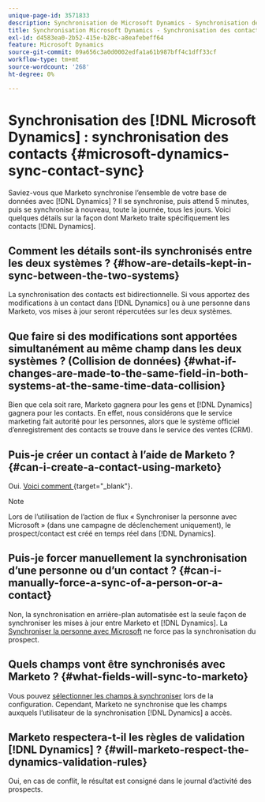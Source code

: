 ```yaml
---
unique-page-id: 3571833
description: Synchronisation de Microsoft Dynamics - Synchronisation des contacts - Documents Marketo - Documentation du produit
title: Synchronisation Microsoft Dynamics - Synchronisation des contacts
exl-id: d4583ea0-2b52-415e-b28c-a8eafebeff64
feature: Microsoft Dynamics
source-git-commit: 09a656c3a0d0002edfa1a61b987bff4c1dff33cf
workflow-type: tm+mt
source-wordcount: '268'
ht-degree: 0%

---
```


# Synchronisation des [!DNL Microsoft Dynamics] : synchronisation des contacts {#microsoft-dynamics-sync-contact-sync}

Saviez-vous que Marketo synchronise l’ensemble de votre base de données avec [!DNL Dynamics] ? Il se synchronise, puis attend 5 minutes, puis se synchronise à nouveau, toute la journée, tous les jours. Voici quelques détails sur la façon dont Marketo traite spécifiquement les contacts [!DNL Dynamics].

## Comment les détails sont-ils synchronisés entre les deux systèmes ? {#how-are-details-kept-in-sync-between-the-two-systems}

La synchronisation des contacts est bidirectionnelle. Si vous apportez des modifications à un contact dans [!DNL Dynamics] ou à une personne dans Marketo, vos mises à jour seront répercutées sur les deux systèmes.

## Que faire si des modifications sont apportées simultanément au même champ dans les deux systèmes ? (Collision de données) {#what-if-changes-are-made-to-the-same-field-in-both-systems-at-the-same-time-data-collision}

Bien que cela soit rare, Marketo gagnera pour les gens et [!DNL Dynamics] gagnera pour les contacts. En effet, nous considérons que le service marketing fait autorité pour les personnes, alors que le système officiel d’enregistrement des contacts se trouve dans le service des ventes (CRM).

## Puis-je créer un contact à l’aide de Marketo ? {#can-i-create-a-contact-using-marketo}

Oui. [Voici comment &#x200B;](/help/marketo/product-docs/crm-sync/microsoft-dynamics-sync/microsoft-dynamics-sync-details/microsoft-dynamics-sync-lead-sync/create-a-contact-in-microsoft-dynamics.md){target="_blank"}.

>[!NOTE]
>
>Lors de l’utilisation de l’action de flux « Synchroniser la personne avec Microsoft » (dans une campagne de déclenchement uniquement), le prospect/contact est créé en temps réel dans [!DNL Dynamics].

## Puis-je forcer manuellement la synchronisation d’une personne ou d’un contact ? {#can-i-manually-force-a-sync-of-a-person-or-a-contact}

Non, la synchronisation en arrière-plan automatisée est la seule façon de synchroniser les mises à jour entre Marketo et [!DNL Dynamics]. La [Synchroniser la personne avec Microsoft](/help/marketo/product-docs/core-marketo-concepts/smart-campaigns/microsoft-dynamics-flow-actions/sync-person-to-microsoft.md) ne force pas la synchronisation du prospect.

## Quels champs vont être synchronisés avec Marketo ? {#what-fields-will-sync-to-marketo}

Vous pouvez [sélectionner les champs à synchroniser](/help/marketo/product-docs/crm-sync/microsoft-dynamics-sync/sync-setup/microsoft-dynamics-365-with-ropc-connection/step-4-of-4-connect.md#select-fields-to-sync) lors de la configuration. Cependant, Marketo ne synchronise que les champs auxquels l’utilisateur de la synchronisation [!DNL Dynamics] a accès.

## Marketo respectera-t-il les règles de validation [!DNL Dynamics] ? {#will-marketo-respect-the-dynamics-validation-rules}

Oui, en cas de conflit, le résultat est consigné dans le journal d’activité des prospects.
